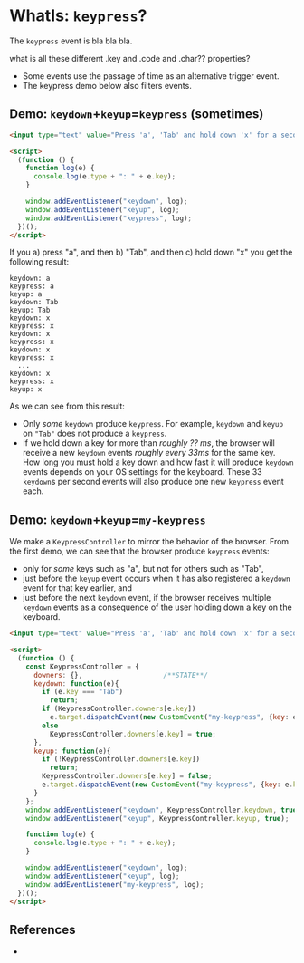 # WhatIs: `keypress`?

The `keypress` event is bla bla bla.

what is all these different .key and .code and .char?? properties?

* Some events use the passage of time as an alternative trigger event. 
* The keypress demo below also filters events. 

## Demo: `keydown`+`keyup`=`keypress` (sometimes)

```html
<input type="text" value="Press 'a', 'Tab' and hold down 'x' for a second." />

<script>
  (function () {
    function log(e) {
      console.log(e.type + ": " + e.key);
    }

    window.addEventListener("keydown", log);
    window.addEventListener("keyup", log);
    window.addEventListener("keypress", log);
  })();
</script>
```                              

If you a) press "a", and then b) "Tab", and then c) hold down "x" you get the following result:

```
keydown: a
keypress: a
keyup: a
keydown: Tab
keyup: Tab
keydown: x
keypress: x
keydown: x
keypress: x
keydown: x
keypress: x
  ...
keydown: x
keypress: x
keyup: x
```

As we can see from this result:
 * Only *some* `keydown` produce `keypress`. For example, `keydown` and `keyup` on `"Tab"` does not produce a `keypress`.
 * If we hold down a key for more than *roughly ?? ms*, the browser will receive a new `keydown` events *roughly every 33ms* for the same key. How long you must hold a key down and how fast it will produce `keydown` events depends on your OS settings for the keyboard. These 33 `keydown`s per second events will also produce one new `keypress` event each.

## Demo: `keydown`+`keyup`=`my-keypress`

We make a `KeypressController` to mirror the behavior of the browser. From the first demo, we can see that the browser produce `keypress` events:
 * only for *some* keys such as "a", but not for others such as "Tab",
 * just before the `keyup` event occurs when it has also registered a `keydown` event for that key earlier, and
 * just before the next `keydown` event, if the browser receives multiple `keydown` events as a consequence of the user holding down a key on the keyboard. 

```html
<input type="text" value="Press 'a', 'Tab' and hold down 'x' for a second." />

<script>
  (function () {
    const KeypressController = {
      downers: {},                    /**STATE**/
      keydown: function(e){
        if (e.key === "Tab")
          return;
        if (KeypressController.downers[e.key])
          e.target.dispatchEvent(new CustomEvent("my-keypress", {key: e.key});
        else
          KeypressController.downers[e.key] = true;
      }, 
      keyup: function(e){
        if (!KeypressController.downers[e.key])
          return;
        KeypressController.downers[e.key] = false;
        e.target.dispatchEvent(new CustomEvent("my-keypress", {key: e.key});
      } 
    };
    window.addEventListener("keydown", KeypressController.keydown, true);
    window.addEventListener("keyup", KeypressController.keyup, true);

    function log(e) {
      console.log(e.type + ": " + e.key);
    }

    window.addEventListener("keydown", log);
    window.addEventListener("keyup", log);
    window.addEventListener("my-keypress", log);
  })();
</script>
```

## References

 *

